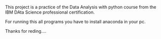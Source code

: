 
This project is a practice of the Data Analysis with python course from the IBM DAta Science professional certification.

For running this all programs you have to install anaconda in your pc.

Thanks for reding....
